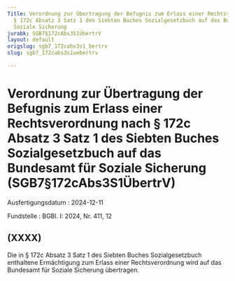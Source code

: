 ```yaml
---
Title: Verordnung zur Übertragung der Befugnis zum Erlass einer Rechtsverordnung nach
  § 172c Absatz 3 Satz 1 des Siebten Buches Sozialgesetzbuch auf das Bundesamt für
  Soziale Sicherung
jurabk: SGB7§172cAbs3S1ÜbertrV
layout: default
origslug: sgb7_172cabs3s1_bertrv
slug: sgb7_172cabs3s1uebertrv

---
```


# Verordnung zur Übertragung der Befugnis zum Erlass einer Rechtsverordnung nach § 172c Absatz 3 Satz 1 des Siebten Buches Sozialgesetzbuch auf das Bundesamt für Soziale Sicherung (SGB7§172cAbs3S1ÜbertrV)

Ausfertigungsdatum
:   2024-12-11

Fundstelle
:   BGBl. I: 2024, Nr. 411, 12


## (XXXX)

Die in § 172c Absatz 3 Satz 1 des Siebten Buches Sozialgesetzbuch enthaltene Ermächtigung zum Erlass einer Rechtsverordnung wird auf das Bundesamt für Soziale Sicherung übertragen.

